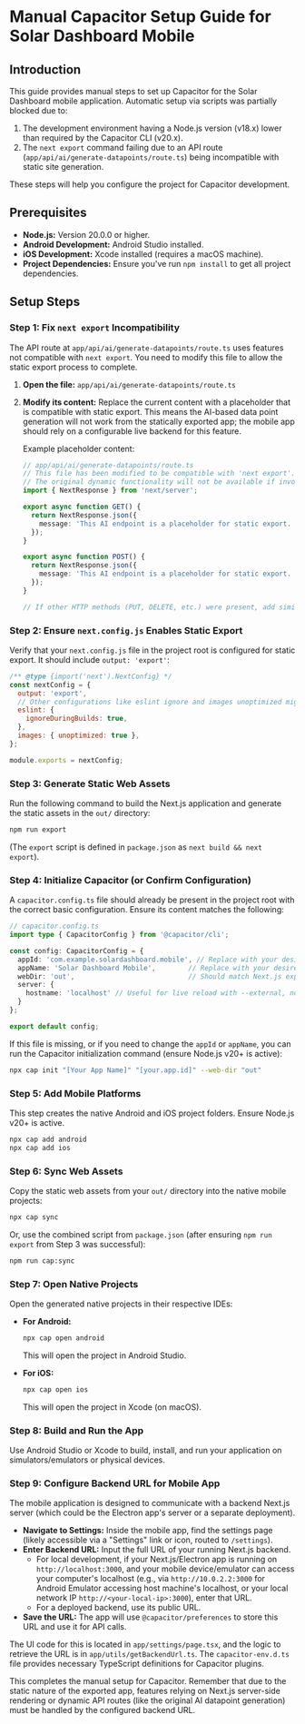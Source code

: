 # Manual Capacitor Setup Guide for Solar Dashboard Mobile

## Introduction

This guide provides manual steps to set up Capacitor for the Solar Dashboard mobile application. Automatic setup via scripts was partially blocked due to:
1.  The development environment having a Node.js version (v18.x) lower than required by the Capacitor CLI (v20.x).
2.  The `next export` command failing due to an API route (`app/api/ai/generate-datapoints/route.ts`) being incompatible with static site generation.

These steps will help you configure the project for Capacitor development.

## Prerequisites

*   **Node.js:** Version 20.0.0 or higher.
*   **Android Development:** Android Studio installed.
*   **iOS Development:** Xcode installed (requires a macOS machine).
*   **Project Dependencies:** Ensure you've run `npm install` to get all project dependencies.

## Setup Steps

### Step 1: Fix `next export` Incompatibility

The API route at `app/api/ai/generate-datapoints/route.ts` uses features not compatible with `next export`. You need to modify this file to allow the static export process to complete.

1.  **Open the file:** `app/api/ai/generate-datapoints/route.ts`
2.  **Modify its content:** Replace the current content with a placeholder that is compatible with static export. This means the AI-based data point generation will not work from the statically exported app; the mobile app should rely on a configurable live backend for this feature.

    Example placeholder content:
    ```typescript
    // app/api/ai/generate-datapoints/route.ts
    // This file has been modified to be compatible with 'next export'.
    // The original dynamic functionality will not be available if invoked from a static export.
    import { NextResponse } from 'next/server';

    export async function GET() {
      return NextResponse.json({
        message: 'This AI endpoint is a placeholder for static export. Configure a live backend in the mobile app settings.'
      });
    }

    export async function POST() {
      return NextResponse.json({
        message: 'This AI endpoint is a placeholder for static export. Configure a live backend in the mobile app settings.'
      });
    }

    // If other HTTP methods (PUT, DELETE, etc.) were present, add similar placeholders.
    ```

### Step 2: Ensure `next.config.js` Enables Static Export

Verify that your `next.config.js` file in the project root is configured for static export. It should include `output: 'export'`:

```javascript
/** @type {import('next').NextConfig} */
const nextConfig = {
  output: 'export',
  // Other configurations like eslint ignore and images unoptimized might be present
  eslint: {
    ignoreDuringBuilds: true,
  },
  images: { unoptimized: true },
};

module.exports = nextConfig;
```

### Step 3: Generate Static Web Assets

Run the following command to build the Next.js application and generate the static assets in the `out/` directory:

```bash
npm run export
```
(The `export` script is defined in `package.json` as `next build && next export`).

### Step 4: Initialize Capacitor (or Confirm Configuration)

A `capacitor.config.ts` file should already be present in the project root with the correct basic configuration. Ensure its content matches the following:

```typescript
// capacitor.config.ts
import type { CapacitorConfig } from '@capacitor/cli';

const config: CapacitorConfig = {
  appId: 'com.example.solardashboard.mobile', // Replace with your desired App ID
  appName: 'Solar Dashboard Mobile',        // Replace with your desired App Name
  webDir: 'out',                            // Should match Next.js export directory
  server: {
    hostname: 'localhost' // Useful for live reload with --external, not for production
  }
};

export default config;
```

If this file is missing, or if you need to change the `appId` or `appName`, you can run the Capacitor initialization command (ensure Node.js v20+ is active):
```bash
npx cap init "[Your App Name]" "[your.app.id]" --web-dir "out"
```

### Step 5: Add Mobile Platforms

This step creates the native Android and iOS project folders. Ensure Node.js v20+ is active.

```bash
npx cap add android
npx cap add ios
```

### Step 6: Sync Web Assets

Copy the static web assets from your `out/` directory into the native mobile projects:

```bash
npx cap sync
```
Or, use the combined script from `package.json` (after ensuring `npm run export` from Step 3 was successful):
```bash
npm run cap:sync
```

### Step 7: Open Native Projects

Open the generated native projects in their respective IDEs:

*   **For Android:**
    ```bash
    npx cap open android
    ```
    This will open the project in Android Studio.

*   **For iOS:**
    ```bash
    npx cap open ios
    ```
    This will open the project in Xcode (on macOS).

### Step 8: Build and Run the App

Use Android Studio or Xcode to build, install, and run your application on simulators/emulators or physical devices.

### Step 9: Configure Backend URL for Mobile App

The mobile application is designed to communicate with a backend Next.js server (which could be the Electron app's server or a separate deployment).

*   **Navigate to Settings:** Inside the mobile app, find the settings page (likely accessible via a "Settings" link or icon, routed to `/settings`).
*   **Enter Backend URL:** Input the full URL of your running Next.js backend.
    *   For local development, if your Next.js/Electron app is running on `http://localhost:3000`, and your mobile device/emulator can access your computer's localhost (e.g., via `http://10.0.2.2:3000` for Android Emulator accessing host machine's localhost, or your local network IP `http://<your-local-ip>:3000`), enter that URL.
    *   For a deployed backend, use its public URL.
*   **Save the URL:** The app will use `@capacitor/preferences` to store this URL and use it for API calls.

The UI code for this is located in `app/settings/page.tsx`, and the logic to retrieve the URL is in `app/utils/getBackendUrl.ts`. The `capacitor-env.d.ts` file provides necessary TypeScript definitions for Capacitor plugins.

This completes the manual setup for Capacitor. Remember that due to the static nature of the exported app, features relying on Next.js server-side rendering or dynamic API routes (like the original AI datapoint generation) must be handled by the configured backend URL.
